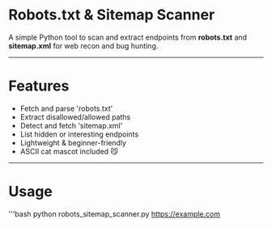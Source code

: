 # Robots.txt & Sitemap Scanner

A simple Python tool to scan and extract endpoints from **robots.txt** and **sitemap.xml** for web recon and bug hunting.

---

# Features
- Fetch and parse 'robots.txt'
- Extract disallowed/allowed paths
- Detect and fetch 'sitemap.xml'
- List hidden or interesting endpoints
- Lightweight & beginner-friendly
- ASCII cat mascot included 😼

---

# Usage
'''bash
python robots_sitemap_scanner.py https://example.com
